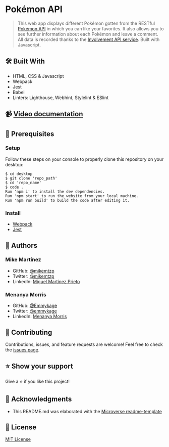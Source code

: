 # Pokémon API
> This web app displays different Pokémon gotten from the RESTful [Pokémon API](https://pokeapi.co/) in which you can like your favorites. It also allows you to see further information about each Pokémon and leave a comment. All data is recorded thanks to the [Involvement API service](https://www.notion.so/Involvement-API-869e60b5ad104603aa6db59e08150270). Built with Javascript.

## 🛠️ Built With

- HTML, CSS & Javascript
- Webpack
- Jest
- Babel
- Linters: Lighthouse, Webhint, Stylelint & ESlint

## 📹 [Video documentation](https://www.loom.com/share/febaae743e004d9aa35818b252fdca95)

## 🧮 Prerequisites

### Setup

Follow these steps on your console to properly clone this repository on your desktop:

```
$ cd desktop
$ git clone 'repo_path'
$ cd 'repo_name'
$ code . 
Run 'npm i' to install the dev dependencies.
Run 'npm start' to run the website from your local machine.
Run 'npm run build' to build the code after editing it.
```

### Install

- [Webpack](https://webpack.js.org/guides/getting-started/)
- [Jest](https://jestjs.io/docs/getting-started)

## 👤 Authors

### Mike Martínez

- GitHub: [@mikemtzp](https://github.com/mikemtzp)
- Twitter: [@mikemtzp](https://twitter.com/mikemtzp)
- LinkedIn: [Miguel Martínez Prieto](https://www.linkedin.com/in/miguel-mart%C3%ADnez-prieto-a42406166/)

### Menanya Morris
- GitHub: [@Emmykage](https://github.com/Emmykage)
- Twitter: [@emmykage](https://twitter.com/emmykage)
- LinkedIn: [Menanya Morris](https://www.linkedin.com/in/morris-menanya-a51985104/)

## 🤝 Contributing

Contributions, issues, and feature requests are welcome!
Feel free to check the [issues page](https://github.com/mikemtzp/PokemonAPI/issues).

## ⭐️ Show your support

Give a ⭐️ if you like this project!

## 🥇 Acknowledgments

- This README.md was elaborated with the [Microverse readme-template](https://github.com/microverseinc/readme-template)

## 📝 License

[MIT License](https://github.com/mikemtzp/PokemonAPI/blob/dev/LICENSE)
